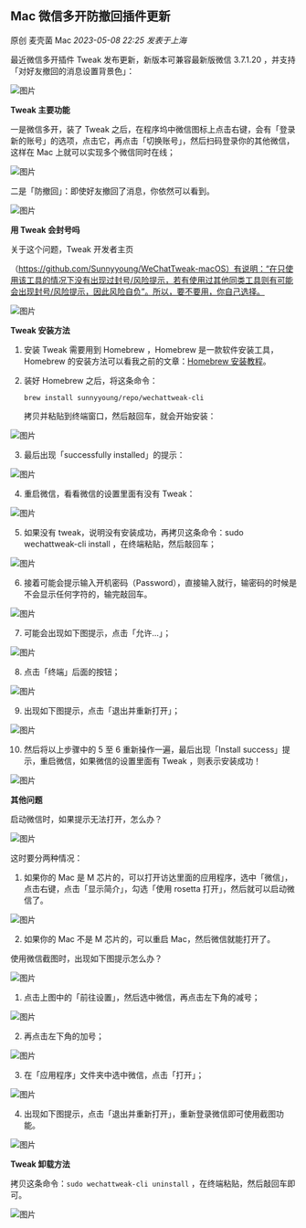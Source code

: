 
## Mac 微信多开防撤回插件更新

原创 麦壳菌 Mac _2023-05-08 22:25_ _发表于上海_

最近微信多开插件 Tweak 发布更新，新版本可兼容最新版微信 3.7.1.20 ，并支持「对好友撤回的消息设置背景色」：

![图片](./assets/640-20230531145037829.png)

**Tweak 主要功能**

一是微信多开，装了 Tweak 之后，在程序坞中微信图标上点击右键，会有「登录新的账号」的选项，点击它，再点击「切换账号」，然后扫码登录你的其他微信，这样在 Mac 上就可以实现多个微信同时在线；

![图片](./assets/640-20230531145038096.png)

二是「防撤回」：即使好友撤回了消息，你依然可以看到。

![图片](./assets/640-20230531145037829.png)

**用 Tweak 会封号吗**

关于这个问题，Tweak 开发者主页

（https://github.com/Sunnyyoung/WeChatTweak-macOS）有说明：“在只使用该工具的情况下没有出现过封号/风险提示，若有使用过其他同类工具则有可能会出现封号/风险提示，因此风险自负”。所以，要不要用，你自己选择。

![图片](https://mmbiz.qpic.cn/mmbiz_png/Ix2VTEEKO4ZxVM2poYxlOFhfW3ia37bGvu1URUU9tes7JibVFr8whrJHg0B1vVicMFCicpMfeo4UlUkHyjBTuXiaYTg/640?wx_fmt=png&tp=wxpic&wxfrom=5&wx_lazy=1&wx_co=1)

**Tweak 安装方法**

1. 安装 Tweak 需要用到 Homebrew ，Homebrew 是一款软件安装工具，Homebrew 的安装方法可以看我之前的文章：[Homebrew 安装教程](http://mp.weixin.qq.com/s?__biz=MzAxNzcwMTA4Ng==&mid=2247499729&idx=1&sn=1ef2836715a0fb79f45e375725f3c4a0&chksm=9be33e60ac94b776db6c19cf64f605ca75f4984cccbac744b9ddb29710f445d38053c6cf0343&scene=21#wechat_redirect)。

2. 装好 Homebrew 之后，将这条命令：

   ```shell
   brew install sunnyyoung/repo/wechattweak-cli
   ```

   拷贝并粘贴到终端窗口，然后敲回车，就会开始安装：

![图片](./assets/640-20230531145400527.png)

3. 最后出现「successfully installed」的提示：

![图片](./assets/640-20230531145038042.png)

4. 重启微信，看看微信的设置里面有没有 Tweak：

![图片](./assets/640-20230531145037918.jpeg)

5. 如果没有 tweak，说明没有安装成功，再拷贝这条命令：sudo wechattweak-cli install ，在终端粘贴，然后敲回车；

![图片](./assets/640-20230531145038017.png)

6. 接着可能会提示输入开机密码（Password），直接输入就行，输密码的时候是不会显示任何字符的，输完敲回车。

![图片](./assets/640-20230531145416931.png)

7. 可能会出现如下图提示，点击「允许...」；

![图片](./assets/640-20230531145423947.png)

8. 点击「终端」后面的按钮；

![图片](./assets/640-20230531145429854.png)

9. 出现如下图提示，点击「退出并重新打开」；

![图片](./assets/640-20230531145437416.png)

10. 然后将以上步骤中的 5 至 6 重新操作一遍，最后出现「Install success」提示，重启微信，如果微信的设置里面有 Tweak ，则表示安装成功！

![图片](./assets/640-20230531145444423.png)

**其他问题**

启动微信时，如果提示无法打开，怎么办？

![图片](./assets/640-20230531145037898.png)

这时要分两种情况：

1. 如果你的 Mac 是 M 芯片的，可以打开访达里面的应用程序，选中「微信」，点击右键，点击「显示简介」，勾选「使用 rosetta 打开」，然后就可以启动微信了。

![图片](./assets/640-20230531145037896.png)

2. 如果你的 Mac 不是 M 芯片的，可以重启 Mac，然后微信就能打开了。

使用微信截图时，出现如下图提示怎么办？

![图片](./assets/640-20230531145037912.png)

1. 点击上图中的「前往设置」，然后选中微信，再点击左下角的减号；

![图片](./assets/640-20230531145038060.png)

2. 再点击左下角的加号；

![图片](./assets/640-20230531145038028.png)

3. 在「应用程序」文件夹中选中微信，点击「打开」；

![图片](./assets/640-20230531145037956.png)

4. 出现如下图提示，点击「退出并重新打开」，重新登录微信即可使用截图功能。

![图片](./assets/640-20230531145037979.png)

**Tweak 卸载方法**

拷贝这条命令：`sudo wechattweak-cli uninstall` ，在终端粘贴，然后敲回车即可。

![图片](./assets/640-20230531145037997.png)
